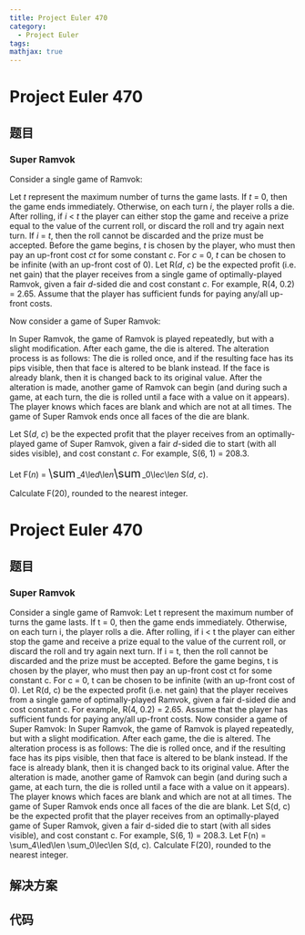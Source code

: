 ```yaml
---
title: Project Euler 470
category:
  - Project Euler
tags:
mathjax: true
---
```

<escape><!-- more --></escape>
    
# Project Euler 470
## 题目
### Super Ramvok


Consider a single game of Ramvok:

Let <var>t</var> represent the maximum number of turns the game lasts. If <var>t</var> = 0, then the game ends immediately. Otherwise, on each turn <var>i</var>, the player rolls a die. After rolling, if <var>i</var> < <var>t</var> the player can either stop the game and receive a prize equal to the value of the current roll, or discard the roll and try again next turn. If <var>i</var> = <var>t</var>, then the roll cannot be discarded and the prize must be accepted. Before the game begins, <var>t</var> is chosen by the player, who must then pay an up-front cost <var>ct</var> for some constant <var>c</var>. For <var>c</var> = 0, <var>t</var> can be chosen to be infinite (with an up-front cost of 0). Let R(<var>d</var>, <var>c</var>) be the expected profit (i.e. net gain) that the player receives from a single game of optimally-played Ramvok, given a fair <var>d</var>-sided die and cost constant <var>c</var>. For example, R(4, 0.2) = 2.65. Assume that the player has sufficient funds for paying any/all up-front costs.

Now consider a game of Super Ramvok:

In Super Ramvok, the game of Ramvok is played repeatedly, but with a slight modification. After each game, the die is altered. The alteration process is as follows: The die is rolled once, and if the resulting face has its pips visible, then that face is altered to be blank instead. If the face is already blank, then it is changed back to its original value. After the alteration is made, another game of Ramvok can begin (and during such a game, at each turn, the die is rolled until a face with a value on it appears). The player knows which faces are blank and which are not at all times. The game of Super Ramvok ends once all faces of the die are blank.

Let S(<var>d</var>, <var>c</var>) be the expected profit that the player receives from an optimally-played game of Super Ramvok, given a fair <var>d</var>-sided die to start (with all sides visible), and cost constant <var>c</var>. For example, S(6, 1) = 208.3.

Let F(<var>n</var>) = <span style="font-size:larger;"><span style="font-size:larger;">\sum</span></span> _4\le<var>d</var>\le<var>n</var><span style="font-size:larger;"><span style="font-size:larger;">\sum</span></span> _0\le<var>c</var>\le<var>n</var> S(<var>d</var>, <var>c</var>).

Calculate F(20), rounded to the nearest integer.


# Project Euler 470
## 题目
### Super Ramvok

Consider a single game of Ramvok:
Let t represent the maximum number of turns the game lasts. If t = 0, then the game ends immediately. Otherwise, on each turn i, the player rolls a die. After rolling, if i < t the player can either stop the game and receive a prize equal to the value of the current roll, or discard the roll and try again next turn. If i = t, then the roll cannot be discarded and the prize must be accepted. Before the game begins, t is chosen by the player, who must then pay an up-front cost ct for some constant c. For c = 0, t can be chosen to be infinite (with an up-front cost of 0). Let R(d, c) be the expected profit (i.e. net gain) that the player receives from a single game of optimally-played Ramvok, given a fair d-sided die and cost constant c. For example, R(4, 0.2) = 2.65. Assume that the player has sufficient funds for paying any/all up-front costs.
Now consider a game of Super Ramvok:
In Super Ramvok, the game of Ramvok is played repeatedly, but with a slight modification. After each game, the die is altered. The alteration process is as follows: The die is rolled once, and if the resulting face has its pips visible, then that face is altered to be blank instead. If the face is already blank, then it is changed back to its original value. After the alteration is made, another game of Ramvok can begin (and during such a game, at each turn, the die is rolled until a face with a value on it appears). The player knows which faces are blank and which are not at all times. The game of Super Ramvok ends once all faces of the die are blank.
Let S(d, c) be the expected profit that the player receives from an optimally-played game of Super Ramvok, given a fair d-sided die to start (with all sides visible), and cost constant c. For example, S(6, 1) = 208.3.
Let F(n) = \sum_4\led\len \sum_0\lec\len S(d, c).
Calculate F(20), rounded to the nearest integer.


## 解决方案


## 代码


